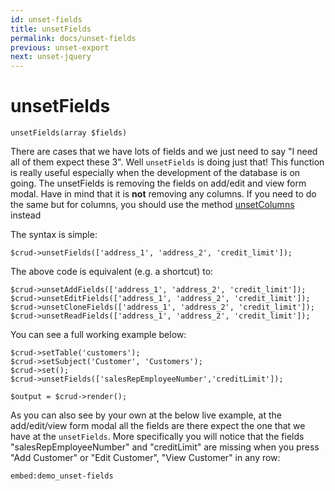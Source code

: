 ```yaml
---
id: unset-fields
title: unsetFields
permalink: docs/unset-fields
previous: unset-export
next: unset-jquery
---
```


# unsetFields


<pre><code class="language-php">unsetFields(array $fields)</code></pre>
There are cases that we have lots of fields and we just need to say "I need all of them expect these 3". Well <code>unsetFields</code> is doing just that! This function is really useful especially when the development of the database is on going. The unsetFields is removing the fields on add/edit and view form modal. Have in mind that it is <strong>not</strong> removing any columns. If you need to do the same but for columns, you should use the method <a href="/enterprise/api-and-function-list/unsetColumns">unsetColumns</a> instead

The syntax is simple:

<pre><code class="language-php">$crud->unsetFields(['address_1', 'address_2', 'credit_limit']);</code></pre>

The above code is equivalent (e.g. a shortcut) to:

<pre><code class="language-php">$crud->unsetAddFields(['address_1', 'address_2', 'credit_limit']);
$crud->unsetEditFields(['address_1', 'address_2', 'credit_limit']);
$crud->unsetCloneFields(['address_1', 'address_2', 'credit_limit']);
$crud->unsetReadFields(['address_1', 'address_2', 'credit_limit']);
</code></pre>

You can see a full working example below:

<pre><code class="language-php">$crud->setTable('customers');
$crud->setSubject('Customer', 'Customers');
$crud->set();
$crud->unsetFields(['salesRepEmployeeNumber','creditLimit']);

$output = $crud->render();</code></pre>

As you can also see by your own at the below live example, at the add/edit/view form modal all the fields are there expect the one that we have at the <code>unsetFields</code>. More specifically you will notice that the fields "salesRepEmployeeNumber" and "creditLimit" are missing when you press "Add Customer" or "Edit Customer", "View Customer" in any row:

`embed:demo_unset-fields`